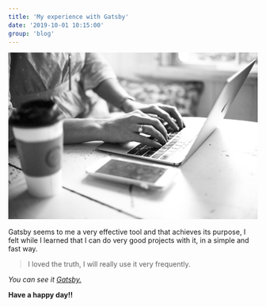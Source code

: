 ```yaml
---
title: 'My experience with Gatsby'
date: '2019-10-01 10:15:00'
group: 'blog'
---
```


![Developer](./developer.jpg)

Gatsby seems to me a very effective tool and that achieves its purpose, I felt while I learned that I can do very good projects with it, in a simple and fast way.

> I loved the truth, I will really use it very frequently.

*You can see it [Gatsby.](https://www.gatsbyjs.org/)*

**Have a happy day!!**